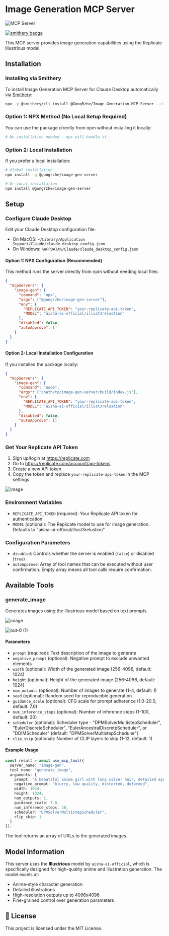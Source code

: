 # Image Generation MCP Server
![](https://badge.mcpx.dev?type=server 'MCP Server')

[![smithery badge](https://smithery.ai/badge/@GongRzhe/Image-Generation-MCP-Server)](https://smithery.ai/server/@GongRzhe/Image-Generation-MCP-Server)

This MCP server provides image generation capabilities using the Replicate Illustrious model.

## Installation

### Installing via Smithery

To install Image Generation MCP Server for Claude Desktop automatically via [Smithery](https://smithery.ai/server/@GongRzhe/Image-Generation-MCP-Server):

```bash
npx -y @smithery/cli install @GongRzhe/Image-Generation-MCP-Server --client claude
```

### Option 1: NPX Method (No Local Setup Required)
You can use the package directly from npm without installing it locally:

```bash
# No installation needed - npx will handle it
```

### Option 2: Local Installation
If you prefer a local installation:

```bash
# Global installation
npm install -g @gongrzhe/image-gen-server

# Or local installation
npm install @gongrzhe/image-gen-server
```

## Setup

### Configure Claude Desktop

Edit your Claude Desktop configuration file:

- On MacOS: `~/Library/Application Support/Claude/claude_desktop_config.json`
- On Windows: `%APPDATA%/Claude/claude_desktop_config.json`

#### Option 1: NPX Configuration (Recommended)
This method runs the server directly from npm without needing local files:

```json
{
  "mcpServers": {
    "image-gen": {
      "command": "npx",
      "args": ["@gongrzhe/image-gen-server"],
      "env": {
        "REPLICATE_API_TOKEN": "your-replicate-api-token",
        "MODEL": "aisha-ai-official/illust3relustion"
      },
      "disabled": false,
      "autoApprove": []
    }
  }
}
```

#### Option 2: Local Installation Configuration
If you installed the package locally:

```json
{
  "mcpServers": {
    "image-gen": {
      "command": "node",
      "args": ["/path/to/image-gen-server/build/index.js"],
      "env": {
        "REPLICATE_API_TOKEN": "your-replicate-api-token",
        "MODEL": "aisha-ai-official/illust3relustion"
      },
      "disabled": false,
      "autoApprove": []
    }
  }
}
```

### Get Your Replicate API Token

1. Sign up/login at https://replicate.com
2. Go to https://replicate.com/account/api-tokens
3. Create a new API token
4. Copy the token and replace `your-replicate-api-token` in the MCP settings

![image](https://github.com/user-attachments/assets/583afa78-1a08-4eb5-9a37-decb95bd50c4)

### Environment Variables

- `REPLICATE_API_TOKEN` (required): Your Replicate API token for authentication
- `MODEL` (optional): The Replicate model to use for image generation. Defaults to "aisha-ai-official/illust3relustion"

### Configuration Parameters

- `disabled`: Controls whether the server is enabled (`false`) or disabled (`true`)
- `autoApprove`: Array of tool names that can be executed without user confirmation. Empty array means all tool calls require confirmation.

## Available Tools

### generate_image

Generates images using the Illustrious model based on text prompts.

![image](https://github.com/user-attachments/assets/766921ce-ca8e-4d68-866d-8c7b55b2e09d)

![out-0 (1)](https://github.com/user-attachments/assets/83549b2e-525a-4ff9-825c-83ba74459575)

#### Parameters

- `prompt` (required): Text description of the image to generate
- `negative_prompt` (optional): Negative prompt to exclude unwanted elements
- `width` (optional): Width of the generated image (256-4096, default: 1024)
- `height` (optional): Height of the generated image (256-4096, default: 1024)
- `num_outputs` (optional): Number of images to generate (1-4, default: 1)
- `seed` (optional): Random seed for reproducible generation
- `guidance_scale` (optional): CFG scale for prompt adherence (1.0-20.0, default: 7.0)
- `num_inference_steps` (optional): Number of inference steps (1-100, default: 20)
- `scheduler` (optional): Scheduler type - "DPMSolverMultistepScheduler", "EulerDiscreteScheduler", "EulerAncestralDiscreteScheduler", or "DDIMScheduler" (default: "DPMSolverMultistepScheduler")
- `clip_skip` (optional): Number of CLIP layers to skip (1-12, default: 1)

#### Example Usage

```typescript
const result = await use_mcp_tool({
  server_name: "image-gen",
  tool_name: "generate_image",
  arguments: {
    prompt: "A beautiful anime girl with long silver hair, detailed eyes, in a magical forest",
    negative_prompt: "blurry, low quality, distorted, deformed",
    width: 1024,
    height: 1024,
    num_outputs: 1,
    guidance_scale: 7.0,
    num_inference_steps: 20,
    scheduler: "DPMSolverMultistepScheduler",
    clip_skip: 1
  }
});
```

The tool returns an array of URLs to the generated images.

## Model Information

This server uses the **Illustrious** model by `aisha-ai-official`, which is specifically designed for high-quality anime and illustration generation. The model excels at:

- Anime-style character generation
- Detailed illustrations
- High-resolution outputs up to 4096x4096
- Fine-grained control over generation parameters

## 📜 License

This project is licensed under the MIT License.
